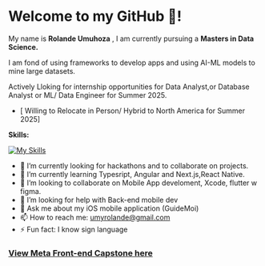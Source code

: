# Welcome to my GitHub 🤖!

My name is **Rolande Umuhoza** , I am currently pursuing a **Masters in Data Science.**

I am fond of using frameworks to develop apps and using AI-ML models to mine large datasets.

Actively Lloking for internship opportunities for Data Analyst,or Database Analyst or ML/ Data Engineer for Summer 2025.
- [ Willing to Relocate in Person/ Hybrid to North America for Summer 2025]

**Skills:**

[![My Skills](https://skillicons.dev/icons?i=react,js,html,css,figma,aws,cs,c,bash,wordpress,python,swift,php,vue,saas,unity,vscode)](https://skillicons.dev)


- 🔭 I’m currently looking for hackathons and to collaborate on projects.
- 🌱 I’m currently learning Typesript, Angular and Next.js,React Native.
- 👯 I’m looking to collaborate on Mobile App develoment, Xcode, flutter w figma. 
- 🤔 I’m looking for help with Back-end mobile dev   
- 💬 Ask me about my iOS mobile application (GuideMoi)
- 📫 How to reach me: umyrolande@gmail.com 
- ⚡ Fun fact: I know sign language 

### [View Meta Front-end Capstone here](https://github.com/Lande21/Little_Lemon)
